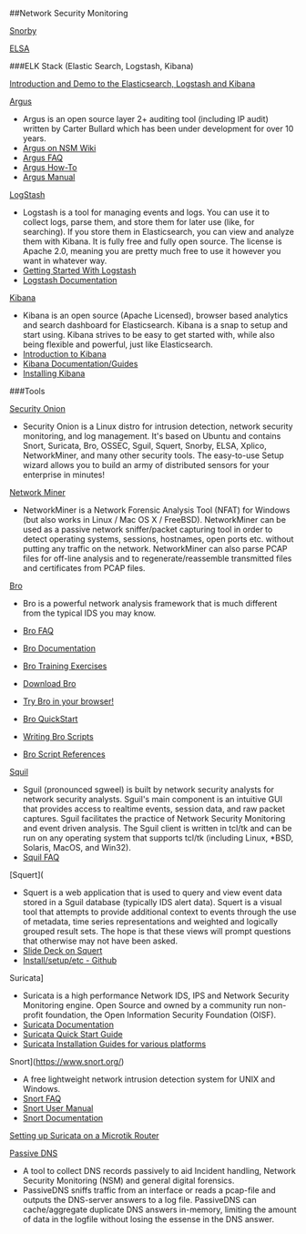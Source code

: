 ##Network Security Monitoring


[Snorby](https://www.snorby.org/)


[ELSA](https://github.com/mcholste/elsa)




###ELK Stack (Elastic Search, Logstash, Kibana)

[Introduction and Demo to the Elasticsearch, Logstash and Kibana](https://www.youtube.com/watch?v=GrdzX9BNfkg)


[Argus](http://qosient.com/argus/#)
* Argus is an open source layer 2+ auditing tool (including IP audit) written by Carter Bullard which has been under development for over 10 years.
* [Argus on NSM Wiki](nsmwiki.org/index.php?title=Argus)
* [Argus FAQ](http://qosient.com/argus/faq.shtml)
* [Argus How-To](http://qosient.com/argus/howto.shtml)
* [Argus Manual](http://qosient.com/argus/manuals.shtml)


[LogStash](https://github.com/elasticsearch/logstash)
* Logstash is a tool for managing events and logs. You can use it to collect logs, parse them, and store them for later use (like, for searching). If you store them in Elasticsearch, you can view and analyze them with Kibana. It is fully free and fully open source. The license is Apache 2.0, meaning you are pretty much free to use it however you want in whatever way.
* [Getting Started With Logstash](http://logstash.net/docs/1.4.2/tutorials/getting-started-with-logstash)
* [Logstash Documentation](http://logstash.net/docs/1.4.2/)




[Kibana](https://github.com/elasticsearch/kibana)
* Kibana is an open source (Apache Licensed), browser based analytics and search dashboard for Elasticsearch. Kibana is a snap to setup and start using. Kibana strives to be easy to get started with, while also being flexible and powerful, just like Elasticsearch.
* [Introduction to Kibana](http://www.elasticsearch.org/guide/en/kibana/current/introduction.html)
* [Kibana Documentation/Guides](http://www.elasticsearch.org/guide/en/kibana/current/)
* [Installing Kibana](http://www.elasticsearch.org/overview/kibana/installation/)


###Tools

[Security Onion](http://blog.securityonion.net/p/securityonion.html)
* Security Onion is a Linux distro for intrusion detection, network security monitoring, and log management. It's based on Ubuntu and contains Snort, Suricata, Bro, OSSEC, Sguil, Squert, Snorby, ELSA, Xplico, NetworkMiner, and many other security tools. The easy-to-use Setup wizard allows you to build an army of distributed sensors for your enterprise in minutes!


[Network Miner](http://www.netresec.com/?page=NetworkMiner)
* NetworkMiner is a Network Forensic Analysis Tool (NFAT) for Windows (but also works in Linux / Mac OS X / FreeBSD). NetworkMiner can be used as a passive network sniffer/packet capturing tool in order to detect operating systems, sessions, hostnames, open ports etc. without putting any traffic on the network. NetworkMiner can also parse PCAP files for off-line analysis and to regenerate/reassemble transmitted files and certificates from PCAP files. 



[Bro](https://www.bro.org/index.html)
* Bro is a powerful network analysis framework that is much different from the typical IDS you may know. 

* [Bro FAQ](https://www.bro.org/documentation/faq.html)
* [Bro Documentation](https://www.bro.org/documentation/index.html)
* [Bro Training Exercises](https://www.bro.org/documentation/exercises/index.html)
* [Download Bro](https://www.bro.org/download/index.html)
* [Try Bro in your browser!](http://try.bro.org/#/trybro)
* [Bro QuickStart](https://www.bro.org/sphinx/quickstart/index.html)
* [Writing Bro Scripts](https://www.bro.org/sphinx/scripting/index.html)
* [Bro Script References](https://www.bro.org/sphinx/script-reference/index.html)


[Squil](https://bammv.github.io/sguil/index.html)
* Sguil (pronounced sgweel) is built by network security analysts for network security analysts. Sguil's main component is an intuitive GUI that provides access to realtime events, session data, and raw packet captures. Sguil facilitates the practice of Network Security Monitoring and event driven analysis. The Sguil client is written in tcl/tk and can be run on any operating system that supports tcl/tk (including Linux, *BSD, Solaris, MacOS, and Win32). 
* [Squil FAQ](http://nsmwiki.org/Sguil_FAQ)



[Squert](
* Squert is a web application that is used to query and view event data stored in a Sguil database (typically IDS alert data). Squert is a visual tool that attempts to provide additional context to events through the use of metadata, time series representations and weighted and logically grouped result sets. The hope is that these views will prompt questions that otherwise may not have been asked. 
* [Slide Deck on Squert](https://ea01c580-a-62cb3a1a-s-sites.googlegroups.com/site/interrupt0x13h/squert-canheit2014.pdf?attachauth=ANoY7crNJbed8EeVy3r879eb2Uze_ky7eiO-jvwXp2J7ik_hOyk0kK6uhX3_oT3u4Kuzw7AiuTAQhYGze5jdlQ-w8lagM1--XESGAf0ebLBZU6bGYd7mIC9ax1H49jvQHGb8kojEal8bayL0evZpOFqsr135DpazJ6F5HkVACpHyCqh3Gzafuxxog_Ybp7k4IgqltqH0pZddcIcjI0LwhHaj3Al085C3tbw2YMck1JQSeeBYvF9hL-0%3D&attredirects=0)
* [Install/setup/etc - Github](https://github.com/int13h/squert)


Suricata]
* Suricata is a high performance Network IDS, IPS and Network Security Monitoring engine. Open Source and owned by a community run non-profit foundation, the Open Information Security Foundation (OISF).
* [Suricata Documentation](https://redmine.openinfosecfoundation.org/projects/suricata/wiki)
* [Suricata Quick Start Guide](https://redmine.openinfosecfoundation.org/projects/suricata/wiki/Quick_Start_Guide)
* [Suricata Installation Guides for various platforms](https://redmine.openinfosecfoundation.org/projects/suricata/wiki/Suricata_Installation)



Snort](https://www.snort.org/)
* A free lightweight network intrusion detection system for UNIX and Windows.
* [Snort FAQ](https://www.snort.org/faq)
* [Snort User Manual](http://manual.snort.org/)
* [Snort Documentation](https://www.snort.org/documents)






[Setting up Suricata on a Microtik Router](http://robert.penz.name/849/howto-setup-a-mikrotik-routeros-with-suricata-as-ids/)


[Passive DNS](https://github.com/gamelinux/passivedns)
* A tool to collect DNS records passively to aid Incident handling, Network
Security Monitoring (NSM) and general digital forensics.
* PassiveDNS sniffs traffic from an interface or reads a pcap-file and outputs
the DNS-server answers to a log file. PassiveDNS can cache/aggregate duplicate
DNS answers in-memory, limiting the amount of data in the logfile without
losing the essense in the DNS answer.
